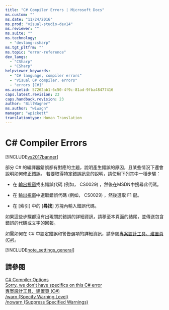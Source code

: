 ```yaml
---
title: "C# Compiler Errors | Microsoft Docs"
ms.custom: ""
ms.date: "11/24/2016"
ms.prod: "visual-studio-dev14"
ms.reviewer: ""
ms.suite: ""
ms.technology: 
  - "devlang-csharp"
ms.tgt_pltfrm: ""
ms.topic: "error-reference"
dev_langs: 
  - "CSharp"
  - "CSharp"
helpviewer_keywords: 
  - "C# language, compiler errors"
  - "Visual C# compiler, errors"
  - "errors [C#]"
ms.assetid: 57262ab1-6c50-4f9c-81ad-9fba48477416
caps.latest.revision: 23
caps.handback.revision: 23
author: "BillWagner"
ms.author: "wiwagn"
manager: "wpickett"
translationtype: Human Translation
---
```

# C# Compiler Errors
[!INCLUDE[vs2017banner](../../../csharp/includes/vs2017banner.md)]

部分 C\# 的編譯器錯誤都有對應的主題，說明產生錯誤的原因，且某些情況下還會說明如何修正錯誤。  若要取得特定錯誤訊息的說明，請使用下列其中一種步驟：  
  
-   在 [輸出視窗](/visual-studio/ide/reference/output-window)找出錯誤代碼 \(例如， CS0029\) ，然後在MSDN中搜尋此代碼。  
  
-   在 [輸出視窗](/visual-studio/ide/reference/output-window)中選取錯誤代碼 \(例如， CS0029\) ，然後選取 F1 鍵。  
  
-   在 \[索引\] 中的 \[**尋找**\] 方塊內輸入錯誤代碼。  
  
 如果這些步驟都沒有出現關於錯誤的詳細資訊，請移至本頁面的結尾，並傳送包含錯誤的代碼或文字的回報。  
  
 如需如何在 C\# 中設定錯誤和警告選項的詳細資訊，請參閱[專案設計工具、建置頁 \(C\#\)](/visual-studio/ide/reference/build-page-project-designer-csharp)。  
  
 [!INCLUDE[note_settings_general](../../../csharp/language-reference/compiler-messages/includes/note_settings_general_md.md)]  
  
## 請參閱  
 [C\# Compiler Options](../../../csharp/language-reference/compiler-options/index.md)   
 [Sorry, we don't have specifics on this C\# error](../../../csharp/misc/sorry-we-don-t-have-specifics-on-this-csharp-error.md)   
 [專案設計工具、建置頁 \(C\#\)](/visual-studio/ide/reference/build-page-project-designer-csharp)   
 [\/warn \(Specify Warning Level\)](../../../csharp/language-reference/compiler-options/warn-compiler-option.md)   
 [\/nowarn \(Suppress Specified Warnings\)](../../../csharp/language-reference/compiler-options/nowarn-compiler-option.md)